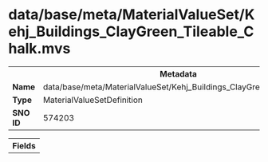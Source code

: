 <h1>data/base/meta/MaterialValueSet/Kehj_Buildings_ClayGreen_Tileable_Chalk.mvs</h1><table><tr><th colspan="100%">Metadata</th></tr><tr><td><b>Name</b></td><td>data/base/meta/MaterialValueSet/Kehj_Buildings_ClayGreen_Tileable_Chalk.mvs</td></tr><tr><td><b>Type</b></td><td>MaterialValueSetDefinition</td></tr><tr><td><b>SNO ID</b></td><td>574203</td></tr></table>

<table><tr><th colspan="100%">Fields</th></tr></table>


